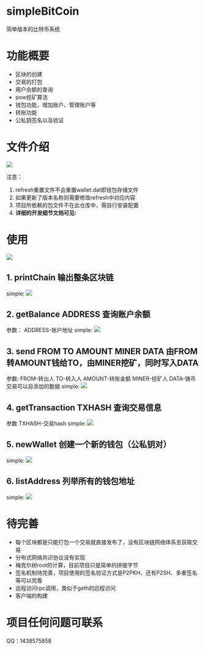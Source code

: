 # simpleBitCoin
简单版本的比特币系统
# 功能概要
* 区块的创建
* 交易的打包
* 用户余额的查询
* pow挖矿算法
* 钱包功能，增加账户、管理账户等
* 转账功能
* 公私钥签名以及验证
# 文件介绍
![](http://xwjpics.gumptlu.work/qiniu_picGo/20201004092202.png)

注意：
1. refresh重置文件不会重置wallet.dat即钱包存储文件
2. 如果更新了版本名称则需要修改refresh中对应内容
3. 项目所依赖的包文件不在此仓库中，需自行安装配置
4. **详细的开发细节文档可见:**

# 使用
![](http://xwjpics.gumptlu.work/qiniu_picGo/20201004090620.png)

## 1. printChain 输出整条区块链
simple:
![](http://xwjpics.gumptlu.work/qiniu_picGo/20201004091517.png)

## 2. getBalance ADDRESS 查询账户余额
参数： ADDRESS-账户地址
simple:
![](http://xwjpics.gumptlu.work/qiniu_picGo/20201004091724.png)

## 3. send FROM TO AMOUNT MINER DATA  由FROM转AMOUNT钱给TO，由MINER挖矿，同时写入DATA
参数: FROM-转出人 TO-转入人 AMOUNT-转账金额 MINER-挖矿人 DATA-铸币交易可以自添加的数据
simple:
![](http://xwjpics.gumptlu.work/qiniu_picGo/20201004092752.png)

## 4. getTransaction TXHASH 查询交易信息
参数 TXHASH-交易hash
simple:
![](http://xwjpics.gumptlu.work/qiniu_picGo/20201004092924.png)

## 5. newWallet 创建一个新的钱包（公私钥对）
simple:
![](http://xwjpics.gumptlu.work/qiniu_picGo/20201004093103.png)

## 6. listAddress 列举所有的钱包地址
simple:
![](http://xwjpics.gumptlu.work/qiniu_picGo/20201004093157.png)

# 待完善
* 每个区块都是只能打包一个交易就直接发布了，没有区块链网络体系去获取交易
* 分布式网络共识协议没有实现
* 梅克尔树root的计算，目前项目只是简单的拼接字节
* 签名机制待完善，项目使用的签名验证方式是P2PKH，还有P2SH、多重签名等可以完善
* 远程访问rpc调用，类似于geth的远程访问
* 客户端的构建

# 项目任何问题可联系
QQ：1438575858
